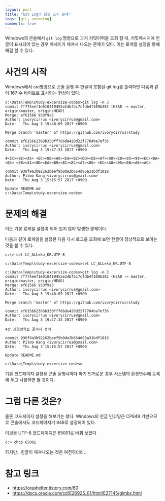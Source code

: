 ```yaml
---
layout: post
title: "Git Log의 한글 표시 문제"
tags: [git, encoding]
comments: true
---
```


Windows의 콘솔에서 ```git log``` 명령으로 과거 커밋이력을 조회 할 때, 커밋메시지에 한글이 표시되어 있는 경우 메세지가 깨져서 나오는 문제가 있다. 이는 로케일 설정을 통해 해결 할 수 있다.

# 사건의 시작

Windows에서 ```cmd```명령으로 콘솔 실행 후 한글이 포함된 git log를 출력하면 다음과 같이 16진수 바이트로 표시되는 현상이 있다.

```
c:\Data\Temp\study-excersize-codes>git log -n 3
commit 7f774eef1e010419455e2dbfbc7cfdb4f109b382 (HEAD -> master, origin/master, origin/HEAD)
Merge: ef61566 938f9a3
Author: ivorycirrus <ivorycirrus@gmail.com>
Date:   Thu Aug 3 19:48:09 2017 +0900

Merge branch 'master' of https://github.com/ivorycirrus/study

commit ef615662398b330ff766de420d22f7704ba7ef36
Author: ivorycirrus <ivorycirrus@gmail.com>
Date:   Thu Aug 3 19:47:33 2017 +0900

4<EC><9E><A5> <EC><8B><A0><EA><B2><BD><EB><A7><9D><ED><95><99><EC><8A><B5> <EB><81><9D><EA><B9><8C><EC><A7><80> <EC><A0><95><EB><A6><AC>

commit 938f9a3b92262beef9b0de2b664d95a31bdf1019
Author: Pilmo Kang <ivorycirrus@gmail.com>
Date:   Thu Aug 3 15:15:57 2017 +0900

Update README.md                                                                                                                           
c:\Data\Temp\study-excersize-codes>     
```


# 문제의 해결

이는 기본 로케일 설정이 되어 있지 않아 발생한 문제이다.

다음과 같이 로케일을 설정한 다음 다시 로그를 조회해 보면 한글이 정상적으로 보이는 것을 볼 수 있다.

```bash
c:\> set LC_ALL=ko_KR.UTF-8
```

```
c:\Data\Temp\study-excersize-codes>set LC_ALL=ko_KR.UTF-8

c:\Data\Temp\study-excersize-codes>git log -n 3
commit 7f774eef1e010419455e2dbfbc7cfdb4f109b382 (HEAD -> master, origin/master, origin/HEAD)
Merge: ef61566 938f9a3
Author: ivorycirrus <ivorycirrus@gmail.com>
Date:   Thu Aug 3 19:48:09 2017 +0900

Merge branch 'master' of https://github.com/ivorycirrus/study 

commit ef615662398b330ff766de420d22f7704ba7ef36
Author: ivorycirrus <ivorycirrus@gmail.com>
Date:   Thu Aug 3 19:47:33 2017 +0900

4장 신경망학습 끝까지 정리

commit 938f9a3b92262beef9b0de2b664d95a31bdf1019
Author: Pilmo Kang <ivorycirrus@gmail.com>
Date:   Thu Aug 3 15:15:57 2017 +0900

Update README.md

c:\Data\Temp\study-excersize-codes>
```

기본 코드페이지 설정을 콘솔 실행시마다 하기 번거로운 경우 시스템의 환경변수에 등록 해 두고 사용하면 될 것이다.


# 그럼 다른 것은?

물론 코드페이지 설정을 해보기는 했다.
Windows의 한글 인코딩은 CP949 기반으므로 콘솔에서도 코드페이지가 949로 설정되어 있다.

이것을 UTF-8 코드페이지은 65001로 바꿔 보았다

```
c:> chcp 65001
```

하지만.. 한글이 깨져나오는 것은 여전하더라..


# 참고 링크

* https://orashelter.tistory.com/60
* https://docs.oracle.com/cd/E26925_01/html/E27145/glmbx.html



